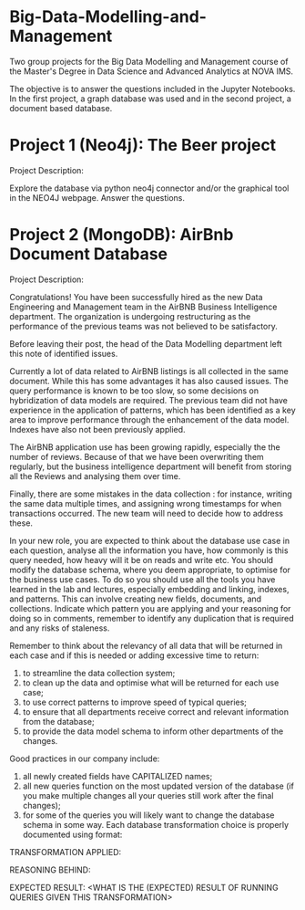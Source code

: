 # Big-Data-Modelling-and-Management
Two group projects for the Big Data Modelling and Management course of the Master's Degree in Data Science and Advanced Analytics at NOVA IMS.

The objective is to answer the questions included in the Jupyter Notebooks.
In the first project, a graph database was used and in the second project, a document based database.

# Project 1 (Neo4j): The Beer project
Project Description:

Explore the database via python neo4j connector and/or the graphical tool in the NEO4J webpage. Answer the questions.

# Project 2 (MongoDB): AirBnb Document Database
Project Description:

Congratulations! You have been successfully hired as the new Data Engineering and Management team in the AirBNB Business Intelligence department. The organization is undergoing restructuring as the performance of the previous teams was not believed to be satisfactory.

Before leaving their post, the head of the Data Modelling department left this note of identified issues.

Currently a lot of data related to AirBNB listings is all collected in the same document. While this has some advantages it has also caused issues. The query performance is known to be too slow, so some decisions on hybridization of data models are required. The previous team did not have experience in the application of patterns, which has been identified as a key area to improve performance through the enhancement of the data model. Indexes have also not been previously applied.

The AirBNB application use has been growing rapidly, especially the the number of reviews. Because of that we have been overwriting them regularly, but the business intelligence department will benefit from storing all the Reviews and analysing them over time.

Finally, there are some mistakes in the data collection : for instance, writing the same data multiple times, and assigning wrong timestamps for when transactions occurred. The new team will need to decide how to address these.

In your new role, you are expected to think about the database use case in each question, analyse all the information you have, how commonly is this query needed, how heavy will it be on reads and write etc. You should modify the database schema, where you deem appropriate, to optimise for the business use cases. To do so you should use all the tools you have learned in the lab and lectures, especially embedding and linking, indexes, and patterns. This can involve creating new fields, documents, and collections. Indicate which pattern you are applying and your reasoning for doing so in comments, remember to identify any duplication that is required and any risks of staleness.

Remember to think about the relevancy of all data that will be returned in each case and if this is needed or adding excessive time to return:
1. to streamline the data collection system;
2. to clean up the data and optimise what will be returned for each use case;
3. to use correct patterns to improve speed of typical queries;
4. to ensure that all departments receive correct and relevant information from the database;
5. to provide the data model schema to inform other departments of the changes.

Good practices in our company include:
1. all newly created fields have CAPITALIZED names;
2. all new queries function on the most updated version of the database (if you make multiple changes all your queries still work after the final changes);
3. for some of the queries you will likely want to change the database schema in some way. Each database transformation choice is properly documented using format:

TRANSFORMATION APPLIED: <NAME and DESCRIPTION OF TRANSFORMATION>

REASONING BEHIND: <WHY YOU DID IT>

EXPECTED RESULT: <WHAT IS THE (EXPECTED) RESULT OF RUNNING QUERIES GIVEN THIS TRANSFORMATION>

